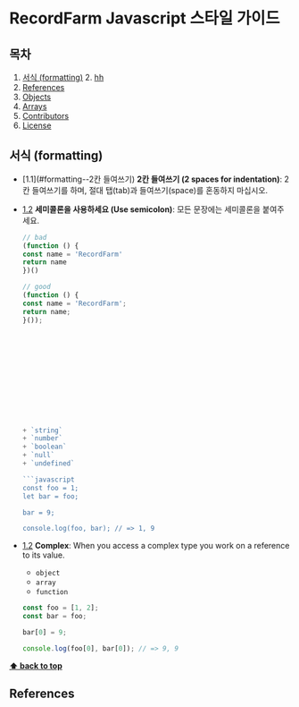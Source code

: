 # RecordFarm Javascript 스타일 가이드

## 목차
  1. [서식 (formatting)](#formatting)
    2. [hh](#sagf)
  1. [References](#references)
  1. [Objects](#objects)
  1. [Arrays](#arrays)
  1. [Contributors](#contributors)
  1. [License](#license)


## 서식 (formatting)

  <a name="formatting--2칸 들여쓰기"></a><a name="1.1"></a>
  - [1.1](#formatting--2칸 들여쓰기) **2칸 들여쓰기 (2 spaces for indentation)**: 2칸 들여쓰기를 하며, 절대 탭(tab)과 들여쓰기(space)를 혼동하지 마십시오.
  
    <a name="formatting--semicolon"></a><a name="1.1"></a>
  - [1.2](#formatting--semicolon) **세미콜론을 사용하세요 (Use semicolon)**: 모든 문장에는 세미콜론을 붙여주세요.
      ```javascript
    // bad
    (function () {
      const name = 'RecordFarm'
      return name
    })()

    // good
    (function () {
      const name = 'RecordFarm';
      return name;
    }());
    
  
  
  
  
  
  
  
  
  
  
    

    + `string`
    + `number`
    + `boolean`
    + `null`
    + `undefined`

    ```javascript
    const foo = 1;
    let bar = foo;

    bar = 9;

    console.log(foo, bar); // => 1, 9
    ```

  <a name="types--complex"></a><a name="1.2"></a>
  - [1.2](#types--complex)  **Complex**: When you access a complex type you work on a reference to its value.

    + `object`
    + `array`
    + `function`

    ```javascript
    const foo = [1, 2];
    const bar = foo;

    bar[0] = 9;

    console.log(foo[0], bar[0]); // => 9, 9
    ```

**[⬆ back to top](#table-of-contents)**



## References
